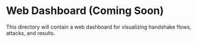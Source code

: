 # Web Dashboard (Coming Soon)

This directory will contain a web dashboard for visualizing handshake flows, attacks, and results.
